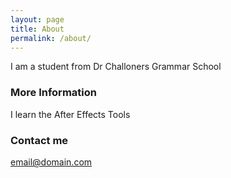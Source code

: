 ```yaml
---
layout: page
title: About
permalink: /about/
---
```


I am a student from Dr Challoners Grammar School

### More Information

I learn the After Effects Tools

### Contact me

[email@domain.com](mailto:email@domain.com)
